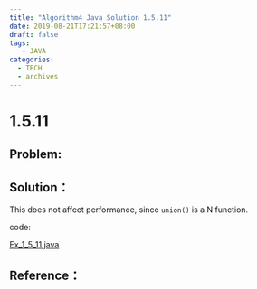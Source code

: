 ```yaml
---
title: "Algorithm4 Java Solution 1.5.11"
date: 2019-08-21T17:21:57+08:00
draft: false
tags:
   - JAVA
categories:
  - TECH
  - archives
---
```



# 1.5.11

## Problem:


## Solution：

This does not affect performance, since `union()` is a N function.

code:

[Ex_1_5_11.java](./Ex_1_5_11.java)


## Reference：


